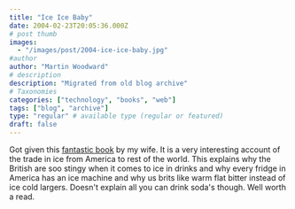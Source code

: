 ```yaml
---
title: "Ice Ice Baby"
date: 2004-02-23T20:05:36.000Z
# post thumb
images:
  - "/images/post/2004-ice-ice-baby.jpg"
#author
author: "Martin Woodward"
# description
description: "Migrated from old blog archive"
# Taxonomies
categories: ["technology", "books", "web"]
tags: ["blog", "archive"]
type: "regular" # available type (regular or featured)
draft: false
---
```

[](http://www.amazon.co.uk/exec/obidos/ASIN/0007102860/woodwardwebcom) Got given this [fantastic book](http://www.amazon.co.uk/exec/obidos/ASIN/0007102860/woodwardwebcom) by my wife.  It is a very interesting account of the trade in ice from America to rest of the world.  This explains why the British are soo stingy when it comes to ice in drinks and why every fridge in America has an ice machine and why us brits like warm flat bitter instead of ice cold largers.  Doesn't explain all you can drink soda's though.  Well worth a read.